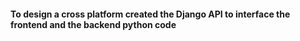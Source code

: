 <h4>To design a cross platform created the Django API to interface the frontend and the backend python code</h4>